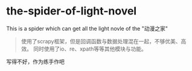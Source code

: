 # the-spider-of-light-novel
This is a spider which can get all the light novle of the "动漫之家"
>使用了scrapy框架，但是回调函数与数据处理混在一起，不够优美、高效。
同时使用了io、re、xpath等等其他模块与功能。

写得不好，作为练手作吧
